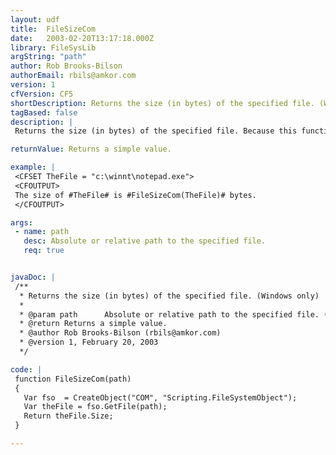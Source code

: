 ```yaml
---
layout: udf
title:  FileSizeCom
date:   2003-02-20T13:17:18.000Z
library: FileSysLib
argString: "path"
author: Rob Brooks-Bilson
authorEmail: rbils@amkor.com
version: 1
cfVersion: CF5
shortDescription: Returns the size (in bytes) of the specified file. (Windows only)
tagBased: false
description: |
 Returns the size (in bytes) of the specified file. Because this function uses COM, it is only supported in the Windows version of ColdFusion.

returnValue: Returns a simple value.

example: |
 <CFSET TheFile = "c:\winnt\notepad.exe">
 <CFOUTPUT>
 The size of #TheFile# is #FileSizeCom(TheFile)# bytes.
 </CFOUTPUT>

args:
 - name: path
   desc: Absolute or relative path to the specified file.
   req: true


javaDoc: |
 /**
  * Returns the size (in bytes) of the specified file. (Windows only)
  * 
  * @param path      Absolute or relative path to the specified file. (Required)
  * @return Returns a simple value. 
  * @author Rob Brooks-Bilson (rbils@amkor.com) 
  * @version 1, February 20, 2003 
  */

code: |
 function FileSizeCom(path)
 {
   Var fso  = CreateObject("COM", "Scripting.FileSystemObject");
   Var theFile = fso.GetFile(path);
   Return theFile.Size;
 }

---
```


